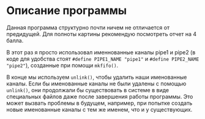 # Описание программы
Данная программа структурно почти ничем не отличается от предидущей.
Для полноты картины рекомендую посмотреть отчет на 4 балла.

В этот раз я просто использовал именнованные каналы pipe1 и pipe2 (в коде для удобства стоят `#define PIPE1_NAME "pipe1"` и `#define PIPE2_NAME "pipe2"`), созданные при помощи `mkfifo()`.

В конце мы используем `unlink()`, чтобы удалить наши именованные каналы.
Если бы именованные каналы не были удалены с помощью `unlink()`, они продолжали бы существовать в системе в виде специальных файлов даже после завершения работы программы. Это может вызвать проблемы в будущем, например, при попытке создать новые именованные каналы с тем же именем, что и у существующих.
